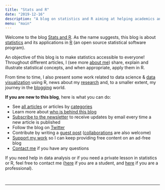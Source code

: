 ```yaml
---
title: "Stats and R"
date: "2019-12-16"
description: "A blog on statistics and R aiming at helping academics and professionals working with data to grasp important concepts in statistics and to apply them in R"
menu: "main"
---
```


Welcome to the blog [Stats and R](/). As the name suggests, this blog is about [statistics](/tags/statistics/) and its applications in [R](/tags/r/) (an open source statistical software program).

An objective of this blog is to make statistics accessible to everyone! Throughout different articles, I (see more [about me](/about/)) share, explain and illustrate statistical concepts, and when appropriate, apply them in R.

From time to time, I also present some work related to data science & [data visualization](/tags/visualization/) using R, news about my [research](/tags/research/) and, to a smaller extent, my journey in the [blogging](/tags/blogging/) world.

**If you are new to this blog**, here is what you can do:

* See [all articles](/blog/) or articles by [categories](/tags/)
* Learn more about [who is behind this blog](/about/)
* [Subscribe to the newsletter](/subscribe/) to receive updates by email every time a new article is published
* Follow the blog on [Twitter](https://twitter.com/statsandr)
* Contribute by writing a [guest post](/contribute/) ([collaborations](/tags/collaboration/) are also welcome)
* [Support my work](/support/) so I can keep providing free content on an ad-free blog
* [Contact me](/contact/) if you have any questions

If you need help in data analysis or if you need a private lesson in statistics or R, feel free to contact me ([here](https://easystat.be/contact-en/) if you are a student, and [here](https://datanalyze.be/#contact) if you are a professional).

<br>

---
